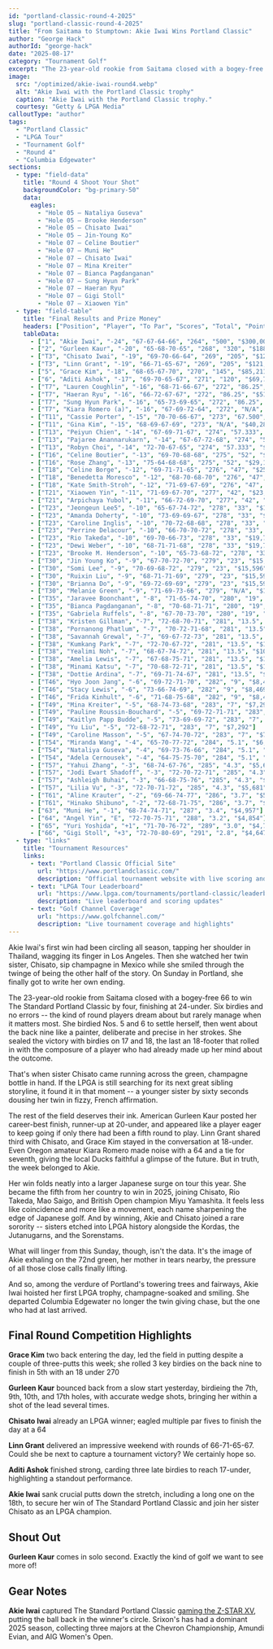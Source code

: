 ```yaml
---
id: "portland-classic-round-4-2025"
slug: "portland-classic-round-4-2025"
title: "From Saitama to Stumptown: Akie Iwai Wins Portland Classic"
author: "George Hack"
authorId: "george-hack"
date: "2025-08-17"
category: "Tournament Golf"
excerpt: "The 23-year-old rookie from Saitama closed with a bogey-free 66 to win The Standard Portland Classic by four, finishing at 24-under. Six birdies and no errors -- the kind of round players dream about but rarely manage when it matters most."
image:
  src: "/optimized/akie-iwai-round4.webp"
  alt: "Akie Iwai with the Portland Classic trophy"
  caption: "Akie Iwai with the Portland Classic trophy."
  courtesy: "Getty & LPGA Media"
calloutType: "author"
tags:
  - "Portland Classic"
  - "LPGA Tour"
  - "Tournament Golf"
  - "Round 4"
  - "Columbia Edgewater"
sections:
  - type: "field-data"
    title: "Round 4 Shoot Your Shot"
    backgroundColor: "bg-primary-50"
    data:
      eagles:
        - "Hole 05 – Nataliya Guseva"
        - "Hole 05 – Brooke Henderson"
        - "Hole 05 – Chisato Iwai"
        - "Hole 05 – Jin-Young Ko"
        - "Hole 07 – Celine Boutier"
        - "Hole 07 – Muni He"
        - "Hole 07 – Chisato Iwai"
        - "Hole 07 – Mina Kreiter"
        - "Hole 07 – Bianca Pagdanganan"
        - "Hole 07 – Sung Hyun Park"
        - "Hole 07 – Haeran Ryu"
        - "Hole 07 – Gigi Stoll"
        - "Hole 07 – Xiaowen Yin"
  - type: "field-table"
    title: "Final Results and Prize Money"
    headers: ["Position", "Player", "To Par", "Scores", "Total", "Points", "Prize Money"]
    tableData:
      - ["1", "Akie Iwai", "-24", "67-67-64-66", "264", "500", "$300,000"]
      - ["2", "Gurleen Kaur", "-20", "65-68-70-65", "268", "320", "$188,651"]
      - ["T3", "Chisato Iwai", "-19", "69-70-66-64", "269", "205", "$121,360"]
      - ["T3", "Linn Grant", "-19", "66-71-65-67", "269", "205", "$121,360"]
      - ["5", "Grace Kim", "-18", "68-65-67-70", "270", "145", "$85,211"]
      - ["6", "Aditi Ashok", "-17", "69-70-65-67", "271", "120", "$69,718"]
      - ["T7", "Lauren Coughlin", "-16", "68-71-66-67", "272", "86.25", "$51,815"]
      - ["T7", "Haeran Ryu", "-16", "66-72-67-67", "272", "86.25", "$51,815"]
      - ["T7", "Sung Hyun Park", "-16", "65-73-69-65", "272", "86.25", "$51,815"]
      - ["T7", "Kiara Romero (a)", "-16", "67-69-72-64", "272", "N/A", "$0"]
      - ["T11", "Cassie Porter", "-15", "70-70-66-67", "273", "67.500", "$40,281"]
      - ["T11", "Gina Kim", "-15", "68-69-67-69", "273", "N/A", "$40,281"]
      - ["T13", "Peiyun Chien", "-14", "67-69-71-67", "274", "57.333", "$33,946"]
      - ["T13", "Pajaree Anannarukarn", "-14", "67-67-72-68", "274", "57.333", "$33,946"]
      - ["T13", "Robyn Choi", "-14", "72-70-67-65", "274", "57.333", "$33,946"]
      - ["T16", "Celine Boutier", "-13", "69-70-68-68", "275", "52", "$29,126"]
      - ["T16", "Rose Zhang", "-13", "75-64-68-68", "275", "52", "$29,126"]
      - ["T18", "Celine Borge", "-12", "69-71-71-65", "276", "47", "$25,684"]
      - ["T18", "Benedetta Moresco", "-12", "68-70-68-70", "276", "47", "$25,684"]
      - ["T18", "Kate Smith-Stroh", "-12", "71-69-67-69", "276", "47", "$25,684"]
      - ["T21", "Xiaowen Yin", "-11", "71-69-67-70", "277", "42", "$23,342"]
      - ["T21", "Arpichaya Yubol", "-11", "66-72-69-70", "277", "42", "$23,342"]
      - ["T23", "Jeongeun Lee5", "-10", "65-67-74-72", "278", "33", "$19,772"]
      - ["T23", "Amanda Doherty", "-10", "73-69-69-67", "278", "33", "$19,772"]
      - ["T23", "Caroline Inglis", "-10", "70-72-68-68", "278", "33", "$19,772"]
      - ["T23", "Perrine Delacour", "-10", "66-70-70-72", "278", "33", "$19,772"]
      - ["T23", "Rio Takeda", "-10", "69-70-66-73", "278", "33", "$19,772"]
      - ["T23", "Dewi Weber", "-10", "68-71-71-68", "278", "33", "$19,772"]
      - ["T23", "Brooke M. Henderson", "-10", "65-73-68-72", "278", "33", "$19,772"]
      - ["T30", "Jin Young Ko", "-9", "67-70-72-70", "279", "23", "$15,596"]
      - ["T30", "Somi Lee", "-9", "70-69-68-72", "279", "23", "$15,596"]
      - ["T30", "Ruixin Liu", "-9", "68-71-71-69", "279", "23", "$15,596"]
      - ["T30", "Brianna Do", "-9", "69-72-69-69", "279", "23", "$15,596"]
      - ["T30", "Melanie Green", "-9", "71-69-73-66", "279", "N/A", "$15,596"]
      - ["T35", "Jaravee Boonchant", "-8", "71-65-74-70", "280", "19", "$13,220"]
      - ["T35", "Bianca Pagdanganan", "-8", "70-68-71-71", "280", "19", "$13,220"]
      - ["T35", "Gabriela Ruffels", "-8", "67-70-73-70", "280", "19", "$13,220"]
      - ["T38", "Kristen Gillman", "-7", "72-68-70-71", "281", "13.5", "$10,574"]
      - ["T38", "Pornanong Phatlum", "-7", "70-72-71-68", "281", "13.5", "$10,574"]
      - ["T38", "Savannah Grewal", "-7", "69-67-72-73", "281", "13.5", "$10,574"]
      - ["T38", "Kumkang Park", "-7", "72-70-67-72", "281", "13.5", "$10,574"]
      - ["T38", "Yealimi Noh", "-7", "68-67-74-72", "281", "13.5", "$10,574"]
      - ["T38", "Amelia Lewis", "-7", "67-68-75-71", "281", "13.5", "$10,574"]
      - ["T38", "Minami Katsu", "-7", "70-68-72-71", "281", "13.5", "$10,574"]
      - ["T38", "Dottie Ardina", "-7", "69-71-74-67", "281", "13.5", "$10,574"]
      - ["T46", "Hyo Joon Jang", "-6", "69-72-71-70", "282", "9", "$8,469"]
      - ["T46", "Stacy Lewis", "-6", "73-66-74-69", "282", "9", "$8,469"]
      - ["T46", "Frida Kinhult", "-6", "71-68-75-68", "282", "9", "$8,469"]
      - ["T49", "Mina Kreiter", "-5", "68-74-73-68", "283", "7", "$7,292"]
      - ["T49", "Pauline Roussin-Bouchard", "-5", "69-72-71-71", "283", "7", "$7,292"]
      - ["T49", "Kaitlyn Papp Budde", "-5", "73-69-69-72", "283", "7", "$7,292"]
      - ["T49", "Yu Liu", "-5", "72-68-72-71", "283", "7", "$7,292"]
      - ["T49", "Caroline Masson", "-5", "67-74-70-72", "283", "7", "$7,292"]
      - ["T54", "Miranda Wang", "-4", "65-70-77-72", "284", "5.1", "$6,404"]
      - ["T54", "Nataliya Guseva", "-4", "69-73-76-66", "284", "5.1", "$6,404"]
      - ["T54", "Adela Cernousek", "-4", "64-75-75-70", "284", "5.1", "$6,404"]
      - ["T57", "Yahui Zhang", "-3", "68-74-67-76", "285", "4.3", "$5,681"]
      - ["T57", "Jodi Ewart Shadoff", "-3", "72-70-72-71", "285", "4.3", "$5,681"]
      - ["T57", "Ashleigh Buhai", "-3", "66-68-75-76", "285", "4.3", "$5,681"]
      - ["T57", "Lilia Vu", "-3", "72-70-71-72", "285", "4.3", "$5,681"]
      - ["T61", "Aline Krauter", "-2", "69-66-74-77", "286", "3.7", "$5,113"]
      - ["T61", "Hinako Shibuno", "-2", "72-68-71-75", "286", "3.7", "$5,113"]
      - ["63", "Muni He", "-1", "68-74-74-71", "287", "3.4", "$4,957"]
      - ["64", "Angel Yin", "E", "72-70-75-71", "288", "3.2", "$4,854"]
      - ["65", "Yuri Yoshida", "+1", "71-70-76-72", "289", "3.0", "$4,752"]
      - ["66", "Gigi Stoll", "+3", "72-70-80-69", "291", "2.8", "$4,647"]
  - type: "links"
    title: "Tournament Resources"
    links:
      - text: "Portland Classic Official Site"
        url: "https://www.portlandclassic.com/"
        description: "Official tournament website with live scoring and information"
      - text: "LPGA Tour Leaderboard"
        url: "https://www.lpga.com/tournaments/portland-classic/leaderboard"
        description: "Live leaderboard and scoring updates"
      - text: "Golf Channel Coverage"
        url: "https://www.golfchannel.com/"
        description: "Live tournament coverage and highlights"
---
```


Akie Iwai's first win had been circling all season, tapping her shoulder in Thailand, wagging its finger in Los Angeles. Then she watched her twin sister, Chisato, sip champagne in Mexico while she smiled through the twinge of being the other half of the story. On Sunday in Portland, she finally got to write her own ending.

The 23-year-old rookie from Saitama closed with a bogey-free 66 to win The Standard Portland Classic by four, finishing at 24-under. Six birdies and no errors -- the kind of round players dream about but rarely manage when it matters most. She birdied Nos. 5 and 6 to settle herself, then went about the back nine like a painter, deliberate and precise in her strokes. She sealed the victory with birdies on 17 and 18, the last an 18-footer that rolled in with the composure of a player who had already made up her mind about the outcome.

That's when sister Chisato came running across the green, champagne bottle in hand. If the LPGA is still searching for its next great sibling storyline, it found it in that moment -- a younger sister by sixty seconds dousing her twin in fizzy, French affirmation.

The rest of the field deserves their ink. American Gurleen Kaur posted her career-best finish, runner-up at 20-under, and appeared like a player eager to keep going if only there had been a fifth round to play. Linn Grant shared third with Chisato, and Grace Kim stayed in the conversation at 18-under. Even Oregon amateur Kiara Romero made noise with a 64 and a tie for seventh, giving the local Ducks faithful a glimpse of the future. But in truth, the week belonged to Akie.

Her win folds neatly into a larger Japanese surge on tour this year. She became the fifth from her country to win in 2025, joining Chisato, Rio Takeda, Mao Saigo, and British Open champion Miyu Yamashita. It feels less like coincidence and more like a movement, each name sharpening the edge of Japanese golf. And by winning, Akie and Chisato joined a rare sorority -- sisters etched into LPGA history alongside the Kordas, the Jutanugarns, and the Sorenstams.

What will linger from this Sunday, though, isn't the data. It's the image of Akie exhaling on the 72nd green, her mother in tears nearby, the pressure of all those close calls finally lifting.

And so, among the verdure of Portland's towering trees and fairways, Akie Iwai hoisted her first LPGA trophy, champagne-soaked and smiling. She departed Columbia Edgewater no longer the twin giving chase, but the one who had at last arrived.

## Final Round Competition Highlights

**Grace Kim** two back entering the day, led the field in putting despite a couple of three-putts this week; she rolled 3 key birdies on the back nine to finish in 5th with an 18 under 270

**Gurleen Kaur** bounced back from a slow start yesterday, birdieing the 7th, 9th, 10th, and 17th holes, with accurate wedge shots, bringing her within a shot of the lead several times.

**Chisato Iwai** already an LPGA winner; eagled multiple par fives to finish the day at a 64

**Linn Grant** delivered an impressive weekend with rounds of 66-71-65-67. Could she be next to capture a tournament victory? We certainly hope so.

**Aditi Ashok** finished strong, carding three late birdies to reach 17-under, highlighting a standout performance.

**Akie Iwai** sank crucial putts down the stretch, including a long one on the 18th, to secure her win of The Standard Portland Classic and join her sister Chisato as an LPGA champion.

## Shout Out

**Gurleen Kaur** comes in solo second. Exactly the kind of golf we want to see more of!

## Gear Notes

**Akie Iwai** captured The Standard Portland Classic [gaming the Z-STAR XV](https://us.dunlopsports.com/srixon/steady-dominance-products/z-star-xv-golf-balls/10360119.html), putting the ball back in the winner's circle. Srixon's has had a dominant 2025 season, collecting three majors at the Chevron Championship, Amundi Evian, and AIG Women's Open.

